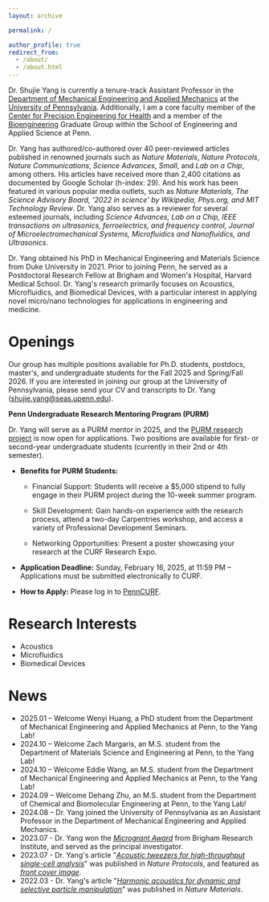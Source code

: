 ```yaml
---
layout: archive

permalink: /

author_profile: true
redirect_from: 
  - /about/
  - /about.html
---
```



Dr. Shujie Yang is currently a tenure-track Assistant Professor in the [Department of Mechanical Engineering and Applied Mechanics](https://www.me.upenn.edu/) at the [University of Pennsylvania](https://www.upenn.edu/). Additionally, I am a core faculty member of the [Center for Precision Engineering for Health](https://cpe4h.seas.upenn.edu/) and a member of the [Bioengineering](https://be.seas.upenn.edu/) Graduate Group within the School of Engineering and Applied Science at Penn. 

Dr. Yang has authored/co-authored over 40 peer-reviewed articles published in renowned journals such as _Nature Materials_, _Nature Protocols_, _Nature Communications_, _Science Advances_, _Small_, and _Lab on a Chip_, among others. His articles have received more than 2,400 citations as documented by Google Scholar (h-index: 29). And his work has been featured in various popular media outlets, such as _Nature Materials, The Science Advisory Board, '2022 in science' by Wikipedia, Phys.org, and MIT Technology Review_. Dr. Yang also serves as a reviewer for several esteemed journals, including _Science Advances, Lab on a Chip, IEEE transactions on ultrasonics, ferroelectrics, and frequency control, Journal of Microelectromechanical Systems, Microfluidics and Nanofluidics, and Ultrasonics_. 

Dr. Yang obtained his PhD in Mechanical Engineering and Materials Science from Duke University in 2021. Prior to joining Penn, he served as a Postdoctoral Research Fellow at Brigham and Women's Hospital, Harvard Medical School. Dr. Yang's research primarily focuses on Acoustics, Microfluidics, and Biomedical Devices, with a particular interest in applying novel micro/nano technologies for applications in engineering and medicine. 

Openings
======
Our group has multiple positions available for Ph.D. students, postdocs, master's, and undergraduate students for the Fall 2025 and Spring/Fall 2026. If you are interested in joining our group at the University of Pennsylvania, please send your CV and transcripts to Dr. Yang (shujie.yang@seas.upenn.edu).

**Penn Undergraduate Research Mentoring Program (PURM)**

Dr. Yang will serve as a PURM mentor in 2025, and the [PURM research project](https://curf.upenn.edu/content/penn-undergraduate-research-mentoring-program-purm) is now open for applications. Two positions are available for first- or second-year undergraduate students (currently in their 2nd or 4th semester).

* **Benefits for PURM Students:**
  
  * Financial Support: Students will receive a $5,000 stipend to fully engage in their PURM project during the 10-week summer program.

  * Skill Development: Gain hands-on experience with the research process, attend a two-day Carpentries workshop, and access a variety of Professional Development Seminars.

  * Networking Opportunities: Present a poster showcasing your research at the CURF Research Expo.

* **Application Deadline:**
Sunday, February 16, 2025, at 11:59 PM – Applications must be submitted electronically to CURF.

* **How to Apply:**
Please log in to [PennCURF](https://curf-upenn.smapply.io/prog/purm_student_application_2025/).

Research Interests
======
* Acoustics
* Microfluidics
* Biomedical Devices

News
======
* 2025.01 – Welcome Wenyi Huang, a PhD student from the Department of Mechanical Engineering and Applied Mechanics at Penn, to the Yang Lab!
* 2024.10 – Welcome Zach Margaris, an M.S. student from the Department of Materials Science and Engineering at Penn, to the Yang Lab!
* 2024.10 – Welcome Eddie Wang, an M.S. student from the Department of Mechanical Engineering and Applied Mechanics at Penn, to the Yang Lab!
* 2024.09 – Welcome Dehang Zhu, an M.S. student from the Department of Chemical and Biomolecular Engineering at Penn, to the Yang Lab!
* 2024.08 – Dr. Yang joined the University of Pennsylvania as an Assistant Professor in the Department of Mechanical Engineering and Applied Mechanics.
* 2023.07 - Dr. Yang won the [_Microgrant Award_](http://www.bwhresearch.org/microgrants/) from Brigham Research Institute, and served as the principal investigator. 
* 2023.07 - Dr. Yang's article "[_Acoustic tweezers for high-throughput single-cell analysis_](https://www.nature.com/articles/s41596-023-00844-5)" was published in _Nature Protocols_, and featured as [_front cover image_](https://www.nature.com/nprot/volumes/18/issues/8). 
* 2022.03 - Dr. Yang's article "[_Harmonic acoustics for dynamic and selective particle manipulation_](https://www.nature.com/articles/s41563-022-01210-8)" was published in _Nature Materials_. 
